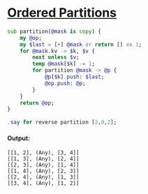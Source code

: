 [1]: https://rosettacode.org/wiki/Ordered_Partitions

# [Ordered Partitions][1]

```raku
sub partition(@mask is copy) {
    my @op;
    my $last = [+] @mask or return [] xx 1;
    for @mask.kv -> $k, $v {
        next unless $v;
        temp @mask[$k] -= 1;
        for partition @mask -> @p {
            @p[$k].push: $last;
            @op.push: @p;
        }
    }
    return @op;
}
 
.say for reverse partition [2,0,2];
```

#### Output:
```
[[1, 2], (Any), [3, 4]]
[[1, 3], (Any), [2, 4]]
[[2, 3], (Any), [1, 4]]
[[1, 4], (Any), [2, 3]]
[[2, 4], (Any), [1, 3]]
[[3, 4], (Any), [1, 2]]
```
